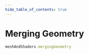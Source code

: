 ```yaml
---
hide_table_of_contents: true
---
```


# Merging Geometry

```js playground
meshAndShaders.mergingGeometry
```